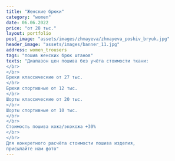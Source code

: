 ```yaml
---
title: "Женские брюки"
category: "women"
date: 06.06.2022
price: "от 28 тыс."
layout: portfolio
post_image: "assets/images/zhmayeva/zhmayeva_poshiv_bryuk.jpg"
header_image: "assets/images/banner_11.jpg"
address: women_trousers
tags: "пошив женских брюк штанов"
texts: "Диапазон цен пошива без учёта стоимости ткани:
</br>
</br>
Брюки классические от 27 тыс.
</br>
Брюки спортивные от 12 тыс.
</br>
Шорты классические от 20 тыс.
</br>
Шорты спортивные от 10 тыс.
</br>
</br>
Стоимость пошива кожа/экокожа +30%
</br>
</br>
Для конкретного расчёта стоимости пошива изделия,
присылайте нам фото"
---
```

